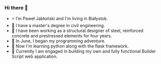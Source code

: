 ### Hi there 👋

- ⚡ I’m Paweł Jabłoński and I'm living in Białystok.
- 📑 I have a master's degree in civil engineering.
- 🔨 I have been working as a structural designer of steel, reinforced concrete and prestressed elements for four years.
- 🌱 In June, I began my programming adventure.
- 🐍 Now I'm learning python along with the flask framework.
- 🔭 Currently I am engaged in building my own and fully functional Builder Script web application.
